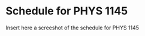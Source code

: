 # Schedule for PHYS 1145

Insert here a screeshot of the schedule for PHYS 1145

```{figure} /IntroductionFigures/schedulePHYS1145.jpg